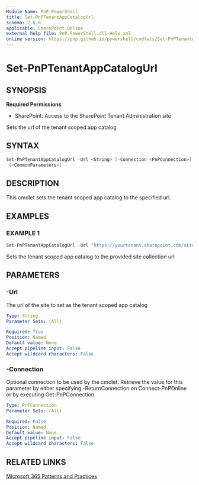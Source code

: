 ```yaml
---
Module Name: PnP.PowerShell
title: Set-PnPTenantAppCatalogUrl
schema: 2.0.0
applicable: SharePoint Online
external help file: PnP.PowerShell.dll-Help.xml
online version: https://pnp.github.io/powershell/cmdlets/Set-PnPTenantAppCatalogUrl.html
---
```

 
# Set-PnPTenantAppCatalogUrl

## SYNOPSIS

**Required Permissions**

* SharePoint: Access to the SharePoint Tenant Administration site

Sets the url of the tenant scoped app catalog

## SYNTAX

```powershell
Set-PnPTenantAppCatalogUrl -Url <String> [-Connection <PnPConnection>]  
 [<CommonParameters>]
```

## DESCRIPTION
This cmdlet sets the tenant scoped app catalog to the specified url.

## EXAMPLES

### EXAMPLE 1
```powershell
Set-PnPTenantAppCatalogUrl -Url "https://yourtenant.sharepoint.com/sites/appcatalog"
```

Sets the tenant scoped app catalog to the provided site collection url

## PARAMETERS

### -Url
The url of the site to set as the tenant scoped app catalog

```yaml
Type: String
Parameter Sets: (All)

Required: True
Position: Named
Default value: None
Accept pipeline input: False
Accept wildcard characters: False
```

### -Connection
Optional connection to be used by the cmdlet. Retrieve the value for this parameter by either specifying -ReturnConnection on Connect-PnPOnline or by executing Get-PnPConnection.

```yaml
Type: PnPConnection
Parameter Sets: (All)

Required: False
Position: Named
Default value: None
Accept pipeline input: False
Accept wildcard characters: False
```

## RELATED LINKS

[Microsoft 365 Patterns and Practices](https://aka.ms/m365pnp)

